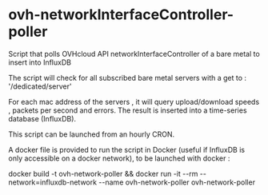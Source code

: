 # ovh-networkInterfaceController-poller
Script that polls OVHcloud API networkInterfaceController of a bare metal to insert into InfluxDB

The script will check for all subscribed bare metal servers with a get to : '/dedicated/server'

For each mac address of the servers , it will query upload/download speeds , packets per second and errors. The result is inserted into a time-series database (InfluxDB).

This script can be launched from an hourly CRON.

A docker file is provided to run the script in Docker (useful if InfluxDB is only accessible on a docker network), to be launched with docker :

docker build -t ovh-network-poller && docker run -it --rm --network=influxdb-network --name ovh-network-poller ovh-network-poller
